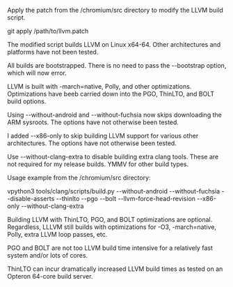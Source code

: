Apply the patch from the /chromium/src directory to modify the LLVM build script.

git apply /path/to/llvm.patch

The modified script builds LLVM on Linux x64-64. Other architectures and platforms have not been tested.

All builds are bootstrapped. There is no need to pass the --bootstrap option, which will now error.

LLVM is built with -march=native, Polly, and other optimizations. Optimizations have beeb carried down into the PGO, ThinLTO, and BOLT build options.

Using --without-android and --without-fuchsia now skips downloading the ARM sysroots. The options have not otherwise been tested.

I added --x86-only to skip building LLVM support for various other architectures. The options have not otherwise been tested.

Use --without-clang-extra to disable building extra clang tools. These are not required for my release builds. YMMV for other build types.

Usage example from the /chromium/src directory:

vpython3 tools/clang/scripts/build.py --without-android --without-fuchsia --disable-asserts --thinlto --pgo --bolt --llvm-force-head-revision --x86-only --without-clang-extra

Building LLVM with ThinLTO, PGO, and BOLT optimizations are optional. Regardless, LLLVM still builds with optimizations for -O3, -march=native, Polly, extra LLVM loop passes, etc.

PGO and BOLT are not too LLVM build time intensive for a relatively fast system and/or lots of cores.

ThinLTO can incur dramatically increased LLVM build times as tested on an Opteron 64-core build server.
